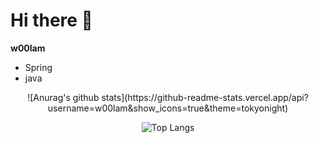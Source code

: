 # Hi there 👋

**w00lam**

- Spring 
- java
 
 <div align="center">
![Anurag's github stats](https://github-readme-stats.vercel.app/api?username=w00lam&show_icons=true&theme=tokyonight)

![Top Langs](https://github-readme-stats.vercel.app/api/top-langs/?username=w00lam&layout=compact&theme=tokyonight)
</div>
